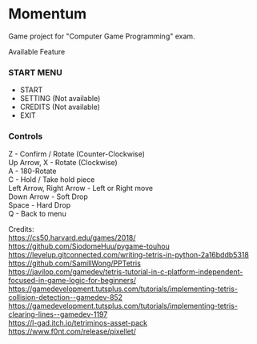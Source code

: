# Momentum<br>
 Game project for "Computer Game Programming" exam.<br>

 Available Feature<br>
  ### START MENU<br>
   - START<br>
   - SETTING (Not available)<br>
   - CREDITS (Not available)<br>
   - EXIT<br>

 ### Controls<br>
  Z - Confirm / Rotate (Counter-Clockwise)<br>
  Up Arrow, X - Rotate (Clockwise)<br>
  A - 180-Rotate<br>
  C - Hold / Take hold piece<br>
  Left Arrow, Right Arrow - Left or Right move <br>
  Down Arrow - Soft Drop<br>
  Space - Hard Drop<br>
  Q - Back to menu<br>

Credits:<br>
https://cs50.harvard.edu/games/2018/<br>
https://github.com/SiodomeHuu/pygame-touhou<br>
https://levelup.gitconnected.com/writing-tetris-in-python-2a16bddb5318<br>
https://github.com/SamillWong/PPTetris<br>
https://javilop.com/gamedev/tetris-tutorial-in-c-platform-independent-focused-in-game-logic-for-beginners/<br>
https://gamedevelopment.tutsplus.com/tutorials/implementing-tetris-collision-detection--gamedev-852<br>
https://gamedevelopment.tutsplus.com/tutorials/implementing-tetris-clearing-lines--gamedev-1197<br>
https://l-gad.itch.io/tetriminos-asset-pack<br>
https://www.f0nt.com/release/pixellet/
